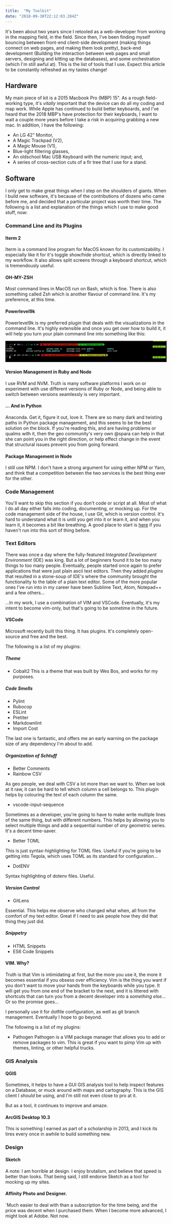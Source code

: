 ```yaml
---
title:  "My Toolkit"
date: "2018-09-30T22:12:03.284Z"
---
```


It's been about two years since I retooled as a web-developer from working in the mapping field, in the field. Since then, I've been finding myself bouncing between front-end client-side development (making things connect on web pages, and making them look pretty), back-end development (Building the interaction between web pages and small servers, designing and kitting up the databases), and some orchestration (which I'm still awful at). This is the list of tools that I use. Expect this article to be constantly refreshed as my tastes change!

## Hardware

My main piece of kit is a 2015 Macbook Pro (MBP) 15". As a rough field-working type, it's _vitally_ important that the device can do all my coding and map work. While Apple has continued to build better keyboards, and I've heard that the 2018 MBP's have protection for their keyboards, I want to wait a couple more years before I take a risk in acquiring grabbing a new mac. In addition, I have the following:

* An LG 42" Monitor,
* A Magic Trackpad (V2),
* A Magic Mouse (V1),
* Blue-light filtering glasses,
* An oldschool Mac USB Keyboard with the numeric input; and,
* A series of cross-section cuts of a fir tree that I use for a stand.

## Software

I only get to make great things when I step on the shoulders of giants. When I build new software, it's because of the contributions of dozens who came before me, and decided that a particular project was worth their time. The following is a list and explanation of the things which I use to make good stuff, now:

### Command Line and its Plugins

#### Iterm 2

Iterm is a command line program for MacOS known for its customizability. I especially like it for it's toggle show/hide shortcut, which is directly linked to my workflow. It also allows split screens through a keyboard shortcut, which is tremendously useful.

#### OH-MY-ZSH

Most command lines in MacOS run on Bash, which is fine. There is also something called Zsh which is another flavour of command line. It's my preference, at this time.

#### Powerlevel9k

Powerlevel9k is my preferred plugin that deals with the visualizations in the command line. It's highly extensible and once you get over how to build it, it will help you turn your plain command line into something like this:

![command line prompt](./command-line.png)

#### Version Management in Ruby and Node

I use RVM and NVM. Truth is many software platforms I work on or experiment with use different versions of Ruby or Node, and being able to switch between versions seamlessly is very important.

#### ... And in Python

Anaconda. Get it, figure it out, love it. There are so many dark and twisting paths in Python package management, and this seems to be the best solution on the block. If you're reading this, and are having problems or qualms with it, then the geo community's very own @spara can help in that she can point you in the right direction, or help effect change in the event that structural issues prevent you from going forward.

#### Package Management in Node

I still use NPM. I don't have a strong argument for using either NPM or Yarn, and think that a competition between the two services is the best thing ever for the other.

### Code Management

You'll want to skip this section if you don't code or script at all. Most of what I do all day either falls into coding, documenting, or mocking up. For the code management side of the house, I use Git, which is version control. It's hard to understand what it is until you get into it or learn it, and when you learn it, it becomes a bit like breathing. A good place to start is [here](https://try.github.io) if you haven't run into this sort of thing before.

### Text Editors

There was once a day where the fully-featured _Integrated Development Environment_ (IDE) was king. But a lot of beginners found it to be too many things to too many people. Eventually, people started once again to prefer applications that were just plain ascii text editors. Then they added _plugins_ that resulted in a stone-soup of IDE's where the community brought the functionality to the table of a plain text editor. Some of the more popular ones I've run into in my career have been Sublime Text, Atom, Notepad++ and a few others...

...In my work, I use a combination of VIM and VSCode. Eventually, it's my intent to become vim-only, but that's going to be sometime in the future.

#### VSCode

Microsoft recently built this thing. It has plugins. It's completely open-source and free and the best.

The following is a list of my plugins:

##### Theme

* Cobalt2
  This is a theme that was built by Wes Bos, and works for my purposes.

##### Code Smells

* Pylint
* Rubocop
* ESLint
* Pretiter
* Markdownlint
* Import Cost

The last one is fantastic, and offers me an early warning on the package size of any dependency I'm about to add.

##### Organization of Schtuff

* Better Comments
* Rainbow CSV

As geo people, we deal with CSV a lot more than we want to. When we look at it raw, it can be hard to tell which column a cell belongs to. This plugin helps by colouring the text of each column the same.

* vscode-input-sequence

Sometimes as a developer, you're going to have to make write multiple lines of the same thing, but with different numbers. This helps by allowing you to select multiple things and add a sequential number of _any_ geometric series. It's a decent time-saver.

* Better TOML

This is just syntax-highlighting for TOML files. Useful if you're going to be getting into Tegola, which uses TOML as its standard for configuration...

* DotENV

Syntax highlighting of dotenv files. Useful.

##### Version Control

* GitLens

Essential. This helps me observe who changed what when, all from the comfort of my text editor. Great if I need to ask people how they did that thing they just did.

##### Snippetry

* HTML Snippets
* ES6 Code Snippets

#### VIM. Why?

Truth is that Vim is intimidating at first, but the more you use it, the more it becomes essential if you obsess over efficiency. Vim is the thing you want if you don't want to move your hands from the keyboards while you type. It will get you from one end of the bracket to the next, and it is littered with shortcuts that can turn you from a decent developer into a _something else_... Or so the promise goes...

I personally use it for dotfile configuration, as well as git branch management. Eventually I hope to go beyond.

The following is a list of my plugins:

* Pathogen
  Pathogen is a VIM package manager that allows you to add or remove packages to vim. This is great if you want to pimp Vim up with themes, linting, or other helpful trucks.

### GIS Analysis

#### QGIS

Sometimes, it helps to have a GUI GIS analysis tool to help inspect features on a Database, or muck around with maps and cartography. This is the GIS client I _should_ be using, and I'm still not even close to pro at it.

But as a tool, it continues to improve and amaze.

#### ArcGIS Desktop 10.3

This is something I earned as part of a scholarship in 2013, and I kick its tires every once in awhile to build something new.

### Design

#### Sketch

A note: I am horrible at design. I enjoy brutalism, and believe that speed is better than looks. That being said, I still endorse Sketch as a tool for mocking up my sites.

#### Affinity Photo and Designer.

`Much easier to deal with than a subscription for the time being, and the price was decent when I purchased them. When I become more advanced, I might look at Adobe. Not now.
